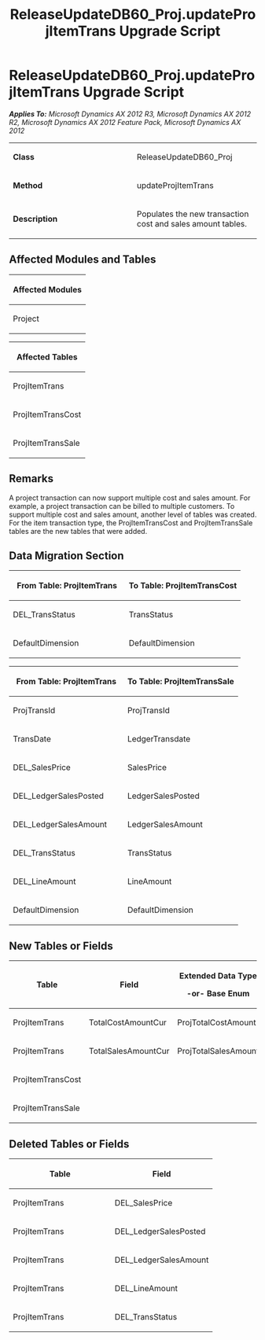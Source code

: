 ﻿---
title: ReleaseUpdateDB60_Proj.updateProjItemTrans Upgrade Script
TOCTitle: ReleaseUpdateDB60_Proj.updateProjItemTrans Upgrade Script
ms:assetid: 6c0b1575-3512-f0d2-99d8-ccf2671b11fe
ms:mtpsurl: https://msdn.microsoft.com/en-us/library/JJ685685(v=AX.60)
ms:contentKeyID: 49708886
ms.date: 05/18/2015
mtps_version: v=AX.60
---

# ReleaseUpdateDB60\_Proj.updateProjItemTrans Upgrade Script 


_**Applies To:** Microsoft Dynamics AX 2012 R3, Microsoft Dynamics AX 2012 R2, Microsoft Dynamics AX 2012 Feature Pack, Microsoft Dynamics AX 2012_

<table>
<colgroup>
<col style="width: 50%" />
<col style="width: 50%" />
</colgroup>
<tbody>
<tr class="odd">
<td><p><strong>Class</strong></p></td>
<td><p>ReleaseUpdateDB60_Proj</p></td>
</tr>
<tr class="even">
<td><p><strong>Method</strong></p></td>
<td><p>updateProjItemTrans</p></td>
</tr>
<tr class="odd">
<td><p><strong>Description</strong></p></td>
<td><p>Populates the new transaction cost and sales amount tables.</p></td>
</tr>
</tbody>
</table>


## Affected Modules and Tables

<table>
<colgroup>
<col style="width: 100%" />
</colgroup>
<thead>
<tr class="header">
<th><p>Affected Modules</p></th>
</tr>
</thead>
<tbody>
<tr class="odd">
<td><p>Project</p></td>
</tr>
</tbody>
</table>


<table>
<colgroup>
<col style="width: 100%" />
</colgroup>
<thead>
<tr class="header">
<th><p>Affected Tables</p></th>
</tr>
</thead>
<tbody>
<tr class="odd">
<td><p>ProjItemTrans</p></td>
</tr>
<tr class="even">
<td><p>ProjItemTransCost</p></td>
</tr>
<tr class="odd">
<td><p>ProjItemTransSale</p></td>
</tr>
</tbody>
</table>


## Remarks

A project transaction can now support multiple cost and sales amount. For example, a project transaction can be billed to multiple customers. To support multiple cost and sales amount, another level of tables was created. For the item transaction type, the ProjItemTransCost and ProjItemTransSale tables are the new tables that were added.

## Data Migration Section

<table>
<colgroup>
<col style="width: 50%" />
<col style="width: 50%" />
</colgroup>
<thead>
<tr class="header">
<th><p>From Table: ProjItemTrans</p></th>
<th><p>To Table: ProjItemTransCost</p></th>
</tr>
</thead>
<tbody>
<tr class="odd">
<td><p>DEL_TransStatus</p></td>
<td><p>TransStatus</p></td>
</tr>
<tr class="even">
<td><p>DefaultDimension</p></td>
<td><p>DefaultDimension</p></td>
</tr>
</tbody>
</table>


<table>
<colgroup>
<col style="width: 50%" />
<col style="width: 50%" />
</colgroup>
<thead>
<tr class="header">
<th><p>From Table: ProjItemTrans</p></th>
<th><p>To Table: ProjItemTransSale</p></th>
</tr>
</thead>
<tbody>
<tr class="odd">
<td><p>ProjTransId</p></td>
<td><p>ProjTransId</p></td>
</tr>
<tr class="even">
<td><p>TransDate</p></td>
<td><p>LedgerTransdate</p></td>
</tr>
<tr class="odd">
<td><p>DEL_SalesPrice</p></td>
<td><p>SalesPrice</p></td>
</tr>
<tr class="even">
<td><p>DEL_LedgerSalesPosted</p></td>
<td><p>LedgerSalesPosted</p></td>
</tr>
<tr class="odd">
<td><p>DEL_LedgerSalesAmount</p></td>
<td><p>LedgerSalesAmount</p></td>
</tr>
<tr class="even">
<td><p>DEL_TransStatus</p></td>
<td><p>TransStatus</p></td>
</tr>
<tr class="odd">
<td><p>DEL_LineAmount</p></td>
<td><p>LineAmount</p></td>
</tr>
<tr class="even">
<td><p>DefaultDimension</p></td>
<td><p>DefaultDimension</p></td>
</tr>
</tbody>
</table>


## New Tables or Fields

<table>
<colgroup>
<col style="width: 33%" />
<col style="width: 33%" />
<col style="width: 33%" />
</colgroup>
<thead>
<tr class="header">
<th><p>Table</p></th>
<th><p>Field</p></th>
<th><p>Extended Data Type</p>
<p>-or- Base Enum</p></th>
</tr>
</thead>
<tbody>
<tr class="odd">
<td><p>ProjItemTrans</p></td>
<td><p>TotalCostAmountCur</p></td>
<td><p>ProjTotalCostAmount</p></td>
</tr>
<tr class="even">
<td><p>ProjItemTrans</p></td>
<td><p>TotalSalesAmountCur</p></td>
<td><p>ProjTotalSalesAmount</p></td>
</tr>
<tr class="odd">
<td><p>ProjItemTransCost</p></td>
<td><p></p></td>
<td><p></p></td>
</tr>
<tr class="even">
<td><p>ProjItemTransSale</p></td>
<td><p></p></td>
<td><p></p></td>
</tr>
</tbody>
</table>


## Deleted Tables or Fields

<table>
<colgroup>
<col style="width: 50%" />
<col style="width: 50%" />
</colgroup>
<thead>
<tr class="header">
<th><p>Table</p></th>
<th><p>Field</p></th>
</tr>
</thead>
<tbody>
<tr class="odd">
<td><p>ProjItemTrans</p></td>
<td><p>DEL_SalesPrice</p></td>
</tr>
<tr class="even">
<td><p>ProjItemTrans</p></td>
<td><p>DEL_LedgerSalesPosted</p></td>
</tr>
<tr class="odd">
<td><p>ProjItemTrans</p></td>
<td><p>DEL_LedgerSalesAmount</p></td>
</tr>
<tr class="even">
<td><p>ProjItemTrans</p></td>
<td><p>DEL_LineAmount</p></td>
</tr>
<tr class="odd">
<td><p>ProjItemTrans</p></td>
<td><p>DEL_TransStatus</p></td>
</tr>
</tbody>
</table>

  


